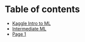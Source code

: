 # Table of contents

* [Kaggle Intro to ML](README.md)
* [Intermediate ML](intermediate-ml.md)
* [Page 1](page-1.md)

